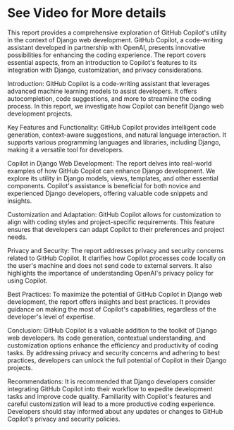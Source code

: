 # See Video for More details
This report provides a comprehensive exploration of GitHub Copilot's utility in the context of Django web development. GitHub Copilot, a code-writing assistant developed in partnership with OpenAI, presents innovative possibilities for enhancing the coding experience. The report covers essential aspects, from an introduction to Copilot's features to its integration with Django, customization, and privacy considerations.

Introduction:
GitHub Copilot is a code-writing assistant that leverages advanced machine learning models to assist developers. It offers autocompletion, code suggestions, and more to streamline the coding process. In this report, we investigate how Copilot can benefit Django web development projects.

Key Features and Functionality:
GitHub Copilot provides intelligent code generation, context-aware suggestions, and natural language interaction. It supports various programming languages and libraries, including Django, making it a versatile tool for developers.

Copilot in Django Web Development:
The report delves into real-world examples of how GitHub Copilot can enhance Django development. We explore its utility in Django models, views, templates, and other essential components. Copilot's assistance is beneficial for both novice and experienced Django developers, offering valuable code snippets and insights.

Customization and Adaptation:
GitHub Copilot allows for customization to align with coding styles and project-specific requirements. This feature ensures that developers can adapt Copilot to their preferences and project needs.

Privacy and Security:
The report addresses privacy and security concerns related to GitHub Copilot. It clarifies how Copilot processes code locally on the user's machine and does not send code to external servers. It also highlights the importance of understanding OpenAI's privacy policy for using Copilot.

Best Practices:
To maximize the potential of GitHub Copilot in Django web development, the report offers insights and best practices. It provides guidance on making the most of Copilot's capabilities, regardless of the developer's level of expertise.

Conclusion:
GitHub Copilot is a valuable addition to the toolkit of Django web developers. Its code generation, contextual understanding, and customization options enhance the efficiency and productivity of coding tasks. By addressing privacy and security concerns and adhering to best practices, developers can unlock the full potential of Copilot in their Django projects.

Recommendations:
It is recommended that Django developers consider integrating GitHub Copilot into their workflow to expedite development tasks and improve code quality. Familiarity with Copilot's features and careful customization will lead to a more productive coding experience. Developers should stay informed about any updates or changes to GitHub Copilot's privacy and security policies.